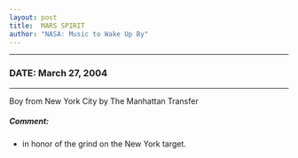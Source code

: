```yaml
---
layout: post
title:  MARS SPIRIT
author: "NASA: Music to Wake Up By"
---
```


----
### DATE: March 27, 2004
----
Boy from New York City by The Manhattan Transfer

##### Comment:
* in honor of the grind on the New York target.
